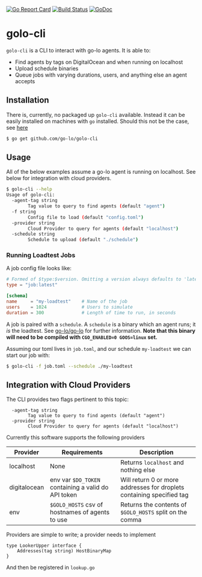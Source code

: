 [![Go Report Card](https://goreportcard.com/badge/github.com/go-lo/golo-cli)](https://goreportcard.com/report/github.com/go-lo/golo-cli)
[![Build Status](https://travis-ci.com/go-lo/golo-cli.svg?branch=master)](https://travis-ci.com/go-lo/golo-cli)
[![GoDoc](https://godoc.org/github.com/go-lo/golo-cli?status.svg)](https://godoc.org/github.com/go-lo/golo-cli)

# golo-cli

`golo-cli` is a CLI to interact with go-lo agents. It is able to:

 * Find agents by tags on DigitalOcean and when running on localhost
 * Upload schedule binaries
 * Queue jobs with varying durations, users, and anything else an agent accepts


## Installation

There is, currently, no packaged up `golo-cli` available. Instead it can be easily installed on machines with `go` installed. Should this not be the case, see [here](https://golang.org/doc/install)

```bash
$ go get github.com/go-lo/golo-cli
```

## Usage

All of the below examples assume a go-lo agent is running on localhost. See below for integration with cloud providers.

```bash
$ golo-cli --help
Usage of golo-cli:
  -agent-tag string
        Tag value to query to find agents (default "agent")
  -f string
        Config file to load (default "config.toml")
  -provider string
        Cloud Provider to query for agents (default "localhost")
  -schedule string
        Schedule to upload (default "./schedule")
```

### Running Loadtest Jobs

A job config file looks like:

```toml
# Formed of $type:$version. Omitting a version always defaults to 'latest'
type = "job:latest"

[schema]
name     = "my-loadtest"    # Name of the job
users    = 1024             # Users to simulate
duration = 300              # Length of time to run, in seconds
```

A job is paired with a `schedule`. A `schedule` is a binary which an agent runs; it _is_ the loadtest. See [go-lo/go-lo](https://github.com/go-lo/go-lo) for further information. **Note that this binary will need to be compiled with `CGO_ENABLED=0 GOOS=linux` set.**

Assuming our toml lives in `job.toml`, and our schedule `my-loadtest` we can start our job with:

```bash
$ golo-cli -f job.toml --schedule ./my-loadtest
```


## Integration with Cloud Providers

The CLI provides two flags pertinent to this topic:

```
  -agent-tag string
        Tag value to query to find agents (default "agent")
  -provider string
        Cloud Provider to query for agents (default "localhost")
```

Currently this software supports the following providers

| Provider     | Requirements                                        | Description                                                           |
|--------------|-----------------------------------------------------|-----------------------------------------------------------------------|
| localhost    | None                                                | Returns `localhost` and nothing else                                  |
| digitalocean | env var `$DO_TOKEN` containing a valid do API token | Will return 0 or more addresses for droplets containing specified tag |
| env          | `$GOLO_HOSTS` csv of hostnames of agents to use     | Returns the contents of `$GOLO_HOSTS` split on the comma              |


Providers are simple to write; a provider needs to implement

```golang
type LookerUpper interface {
    Addresses(tag string) HostBinaryMap
}
```

And then be registered in `lookup.go`
